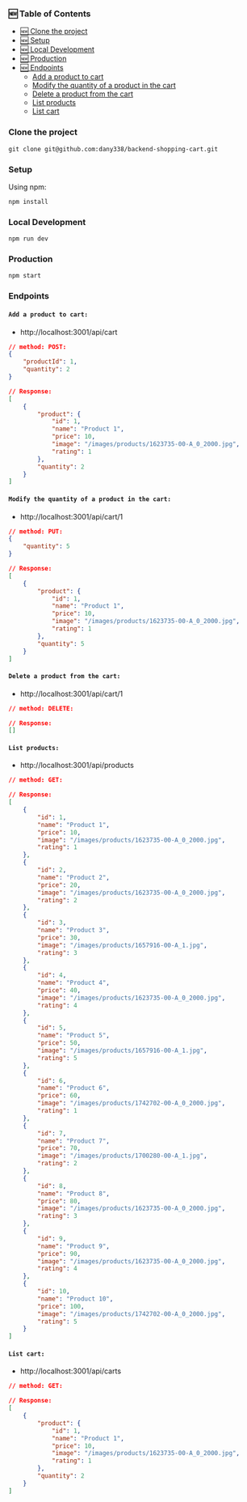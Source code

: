 ### 🆕 Table of Contents

- [🆕 Clone the project](#clone-the-project)
- [🆕 Setup](#setup)
- [🆕 Local Development](#local-development)
- [🆕 Production](#production)
- [🆕 Endpoints](#endpoints)
  - [Add a product to cart](#add-a-product-to-cart)
  - [Modify the quantity of a product in the cart](#modify-the-quantity-of-a-product-in-the-cart)
  - [Delete a product from the cart](#delete-a-product-from-the-cart)
  - [List products](#list-products)
  - [List cart](#list-cart)

### Clone the project

```shell
git clone git@github.com:dany338/backend-shopping-cart.git
```

### Setup

Using npm:

```shell
npm install
```

### Local Development

```shell
npm run dev
```

### Production
```shell
npm start
```

### Endpoints

#### `Add a product to cart:`
- http://localhost:3001/api/cart
```json
// method: POST:
{
    "productId": 1,
    "quantity": 2
}

// Response:
[
    {
        "product": {
            "id": 1,
            "name": "Product 1",
            "price": 10,
            "image": "/images/products/1623735-00-A_0_2000.jpg",
            "rating": 1
        },
        "quantity": 2
    }
]
```

#### `Modify the quantity of a product in the cart:`
- http://localhost:3001/api/cart/1
```json
// method: PUT:
{
    "quantity": 5
}

// Response:
[
    {
        "product": {
            "id": 1,
            "name": "Product 1",
            "price": 10,
            "image": "/images/products/1623735-00-A_0_2000.jpg",
            "rating": 1
        },
        "quantity": 5
    }
]
```

#### `Delete a product from the cart:`
- http://localhost:3001/api/cart/1
```json
// method: DELETE:

// Response:
[]
```

#### `List products:`
- http://localhost:3001/api/products
```json
// method: GET:

// Response:
[
    {
        "id": 1,
        "name": "Product 1",
        "price": 10,
        "image": "/images/products/1623735-00-A_0_2000.jpg",
        "rating": 1
    },
    {
        "id": 2,
        "name": "Product 2",
        "price": 20,
        "image": "/images/products/1623735-00-A_0_2000.jpg",
        "rating": 2
    },
    {
        "id": 3,
        "name": "Product 3",
        "price": 30,
        "image": "/images/products/1657916-00-A_1.jpg",
        "rating": 3
    },
    {
        "id": 4,
        "name": "Product 4",
        "price": 40,
        "image": "/images/products/1623735-00-A_0_2000.jpg",
        "rating": 4
    },
    {
        "id": 5,
        "name": "Product 5",
        "price": 50,
        "image": "/images/products/1657916-00-A_1.jpg",
        "rating": 5
    },
    {
        "id": 6,
        "name": "Product 6",
        "price": 60,
        "image": "/images/products/1742702-00-A_0_2000.jpg",
        "rating": 1
    },
    {
        "id": 7,
        "name": "Product 7",
        "price": 70,
        "image": "/images/products/1700280-00-A_1.jpg",
        "rating": 2
    },
    {
        "id": 8,
        "name": "Product 8",
        "price": 80,
        "image": "/images/products/1623735-00-A_0_2000.jpg",
        "rating": 3
    },
    {
        "id": 9,
        "name": "Product 9",
        "price": 90,
        "image": "/images/products/1623735-00-A_0_2000.jpg",
        "rating": 4
    },
    {
        "id": 10,
        "name": "Product 10",
        "price": 100,
        "image": "/images/products/1742702-00-A_0_2000.jpg",
        "rating": 5
    }
]
```

#### `List cart:`
- http://localhost:3001/api/carts
```json
// method: GET:

// Response:
[
    {
        "product": {
            "id": 1,
            "name": "Product 1",
            "price": 10,
            "image": "/images/products/1623735-00-A_0_2000.jpg",
            "rating": 1
        },
        "quantity": 2
    }
]
```